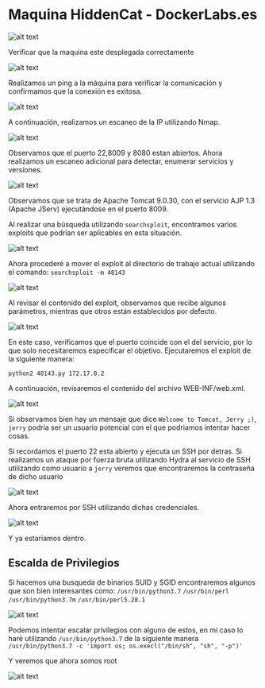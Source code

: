 # Maquina HiddenCat - DockerLabs.es

![alt text](ImagenesMaquinaHiddenCat/image.png)

Verificar que la maquina este desplegada correctamente

![alt text](ImagenesMaquinaHiddenCat/image-1.png)

Realizamos un ping a la máquina para verificar la comunicación y confirmamos que la conexión es exitosa.

![alt text](ImagenesMaquinaHiddenCat/image-2.png)

A continuación, realizamos un escaneo de la IP utilizando Nmap.

![alt text](ImagenesMaquinaHiddenCat/image-3.png)

Observamos que el puerto 22,8009 y 8080 estan abiertos. Ahora realizamos un escaneo adicional para detectar, enumerar servicios y versiones.

![alt text](ImagenesMaquinaHiddenCat/image-4.png)

Observamos que se trata de Apache Tomcat 9.0.30, con el servicio AJP 1.3 (Apache JServ) ejecutándose en el puerto 8009.

Al realizar una búsqueda utilizando `searchsploit`, encontramos varios exploits que podrían ser aplicables en esta situación.

![alt text](ImagenesMaquinaHiddenCat/image-6.png)

Ahora procederé a mover el exploit al directorio de trabajo actual utilizando el comando:
`searchsploit -m 48143`

![alt text](ImagenesMaquinaHiddenCat/image-7.png)

Al revisar el contenido del exploit, observamos que recibe algunos parámetros, mientras que otros están establecidos por defecto.

![alt text](ImagenesMaquinaHiddenCat/image-8.png)

En este caso, verificamos que el puerto coincide con el del servicio, por lo que solo necesitaremos especificar el objetivo. Ejecutaremos el exploit de la siguiente manera:

`python2 48143.py 172.17.0.2`

A continuación, revisaremos el contenido del archivo WEB-INF/web.xml.

![alt text](ImagenesMaquinaHiddenCat/image-10.png)

Si observamos bien hay un mensaje que dice `Welcome to Tomcat, Jerry ;)`, `jerry` podria ser un usuario potencial con el que podriamos intentar hacer cosas.

Si recordamos el puerto 22 esta abierto y ejecuta un SSH por detras. Si realizamos un ataque por fuerza bruta utilizando Hydra al servicio de SSH utilizando como usuario a `jerry` veremos que encontraremos la contraseña de dicho usuario

![alt text](ImagenesMaquinaHiddenCat/image-11.png)

Ahora entraremos por SSH utilizando dichas credenciales.

![alt text](ImagenesMaquinaHiddenCat/image-12.png)

Y ya estariamos dentro.

## Escalda de Privilegios

Si hacemos una busqueda de binarios SUID y SGID encontraremos algunos que son bien interesantes como:
`/usr/bin/python3.7`
`/usr/bin/perl`
`/usr/bin/python3.7m`
`/usr/bin/perl5.28.1`

![alt text](ImagenesMaquinaHiddenCat/image-13.png)

Podemos intentar escalar privilegios con alguno de estos, en mi caso lo haré utilizando `/usr/bin/python3.7` de la siguiente manera `/usr/bin/python3.7 -c 'import os; os.execl("/bin/sh", "sh", "-p")'`

Y veremos que ahora somos root

![alt text](ImagenesMaquinaHiddenCat/image-14.png)
